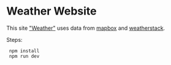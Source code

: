 # Weather Website


This site ["Weather"](https://nayra-weather-application.herokuapp.com/) uses data from [mapbox](https://www.mapbox.com/) and [weatherstack](https://weatherstack.com/).

Steps:
```
 npm install
 npm run dev
```


